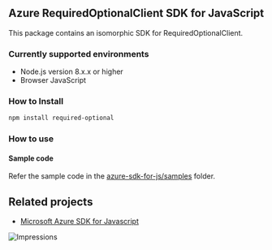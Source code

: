 ## Azure RequiredOptionalClient SDK for JavaScript

This package contains an isomorphic SDK for RequiredOptionalClient.

### Currently supported environments

- Node.js version 8.x.x or higher
- Browser JavaScript

### How to Install

```bash
npm install required-optional
```

### How to use

#### Sample code

Refer the sample code in the [azure-sdk-for-js/samples](https://github.com/Azure/azure-sdk-for-js/tree/master/samples) folder.

## Related projects

- [Microsoft Azure SDK for Javascript](https://github.com/Azure/azure-sdk-for-js)


![Impressions](https://azure-sdk-impressions.azurewebsites.net/api/impressions/azure-sdk-for-js%2Fsdk%2Fcdn%2Farm-cdn%2FREADME.png)